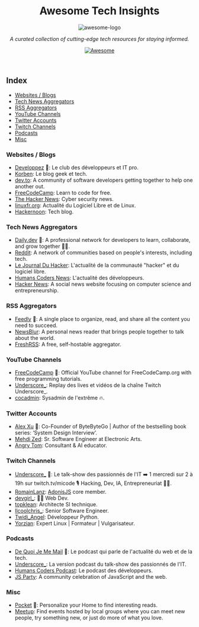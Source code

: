 <div align='center'>

# Awesome Tech Insights
![awesome-logo](https://github.com/sangimed/awesome-tech-insights/assets/857405/63618b3c-9f64-4b1b-bdb2-ff0fec5cf2e0)

_A curated collection of cutting-edge tech resources for staying informed._ <br>

[![Awesome](https://awesome.re/badge-flat.svg)](https://awesome.re)

</div> <br>

## Index

  - [Websites / Blogs](#websites--blogs)
  - [Tech News Aggregators](#tech-news-aggregators)
  - [RSS Aggregators](#rss-aggregators)
  - [YouTube Channels](#youtube-channels)
  - [Twitter Accounts](#twitter-accounts)
  - [Twitch Channels](#twitch-channels)
  - [Podcasts](#podcasts)
  - [Misc](#misc)

### Websites / Blogs

- [Developpez](https://www.developpez.com/) 🌟: Le club des développeurs et IT pro.
- [Korben](https://korben.info/): Le blog geek et tech.
- [dev.to](https://dev.to/): A community of software developers getting together to help one another out.
- [FreeCodeCamp](https://www.freecodecamp.org/news/): Learn to code for free.
- [The Hacker News](https://thehackernews.com/): Cyber security news.
- [linuxfr.org](https://linuxfr.org/): Actualité du Logiciel Libre et de Linux.
- [Hackernoon](https://hackernoon.com/): Tech blog.

### Tech News Aggregators

- [Daily.dev](https://daily.dev/) 🌟: A professional network for developers to learn, collaborate, and grow together 👩‍💻.
- [Reddit](https://www.reddit.com/): A network of communities based on people's interests, including tech.
- [Le Journal Du Hacker](https://www.journalduhacker.net/): L'actualité de la communauté "hacker" et du logiciel libre.
- [Humans Coders News](https://news.humancoders.com/): L'actualité des développeurs.
- [Hacker News](https://news.ycombinator.com/): A social news website focusing on computer science and entrepreneurship.

### RSS Aggregators

- [Feedly](https://feedly.com/) 🌟: A single place to organize, read, and share all the content you need to succeed.
- [NewsBlur](https://newsblur.com/): A personal news reader that brings people together to talk about the world.
- [FreshRSS](https://freshrss.org/): A free, self-hostable aggregator.

### YouTube Channels

- [FreeCodeCamp](https://www.youtube.com/@FreeCodeCamp) 🌟: Official YouTube channel for FreeCodeCamp.org with free programming tutorials.
- [Underscore_](https://www.youtube.com/@Underscore_): Replay des lives et vidéos de la chaîne Twitch Underscore_.
- [cocadmin](https://www.youtube.com/@cocadmin): Sysadmin de l'extrême 🔥.

### Twitter Accounts

- [Alex Xu](https://x.com/alexxubyte) 🌟: Co-Founder of ByteByteGo | Author of the bestselling book series: ‘System Design Interview’.
- [Mehdi Zed](https://x.com/jesuisundev): Sr. Software Engineer at Electronic Arts.
- [Angry Tom](https://x.com/AngryTomtweets): Consultant & AI educator.

### Twitch Channels

- [Underscore_](https://www.twitch.tv/Micode) 🌟: Le talk-show des passionnés de l'IT ➡️ 1 mercredi sur 2 à 19h sur twitch.tv/micode 🎙 Hacking, Dev, IA, Entrepreneuriat 🧑‍💻.
- [RomainLanz](https://www.twitch.tv/romainlanz): [AdonisJS](https://adonisjs.com/) core member.
- [devgirl_](https://www.twitch.tv/devgirl_): 👩‍💻 Web Dev.
- [topklean](https://www.twitch.tv/topklean): Architecte SI technique.
- [llcoolchris_](https://www.twitch.tv/llcoolchris_): Senior Software Engineer.
- [Twidi_Angel](https://www.twitch.tv/twidi_angel): Développeur Python.
- [Yorzian](https://www.twitch.tv/yorzian): Expert Linux | Formateur | Vulgarisateur.

### Podcasts

- [De Quoi Je Me Mail](https://open.spotify.com/show/5JcrhwudXwLMft4hYuYOBi?si=ad4d0cec9cf94cac) 🌟: Le podcast qui parle de l'actualité du web et de la tech.
- [Underscore_](https://open.spotify.com/show/1sz1NhoHqbpXbzNlpOnFoz?si=03588253b757414d): La version podcast du talk-show des passionnés de l'IT.
- [Humans Coders Podcast](https://open.spotify.com/show/3tLO8LmKVl96cSp7J3INwh?si=3f978cdaf3d74019): Le podcast des développeurs.
- [JS Party](https://open.spotify.com/show/2ySVrxGkN6n6frMTo9Nsrt?si=e7d4f175b7564de6): A community celebration of JavaScript and the web.

### Misc

- [Pocket](https://getpocket.com/home) 🌟: Personalize your Home to find interesting reads.
- [Meetup](https://www.meetup.com/): Find events hosted by local groups where you can meet new people, try something new, or just do more of what you love.
